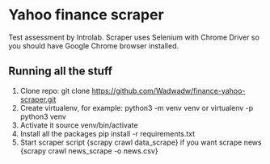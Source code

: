 # Yahoo finance scraper
Test assessment by Introlab. Scraper uses Selenium with Chrome Driver so you should have Google Chrome browser installed.
## Running all the stuff
1. Clone repo: git clone https://github.com/Wadwadw/finance-yahoo-scraper.git
2. Create virtualenv, for example: python3 -m venv venv or virtualenv -p python3 venv
3. Activate it source venv/bin/activate
4. Install all the packages pip install -r requirements.txt
5. Start scraper script {scrapy crawl data_scrape} if you want scrape news {scrapy crawl news_scrape -o news.csv}
